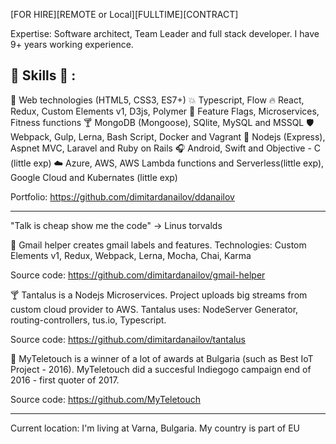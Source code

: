 [FOR HIRE][REMOTE or Local][FULLTIME][CONTRACT]

Expertise: Software architect, Team Leader and full stack developer. I have 9+ years working experience.

:tada: Skills :tada: :
-------
:police_car:  Web technologies (HTML5, CSS3, ES7+)
:boom:  Typescript, Flow
:fire:  React, Redux, Custom Elements v1, D3js, Polymer
:grapes:  Feature Flags, Microservices, Fitness functions
:cocktail:  MongoDB (Mongoose), SQlite, MySQL and MSSQL
:shield: Webpack, Gulp, Lerna, Bash Script, Docker and Vagrant
:snake:  Nodejs (Express), Aspnet MVC, Laravel and Ruby on Rails
:headphones: Android, Swift and Objective - C (little exp)
:cloud:  Azure, AWS, AWS Lambda functions and Serverless(little exp), Google Cloud and Kubernates (little exp)

Portfolio: https://github.com/dimitardanailov/ddanailov

---- 

"Talk is cheap show me the code" -> Linus torvalds

:grapes: Gmail helper creates gmail labels and features. Technologies: Custom Elements v1, Redux, Webpack, Lerna, Mocha, Chai, Karma

Source code: https://github.com/dimitardanailov/gmail-helper

:cocktail: Tantalus is a Nodejs Microservices. Project uploads big streams from custom cloud provider to AWS. Tantalus uses: NodeServer Generator, routing-controllers, tus.io, Typescript.

Source code: https://github.com/dimitardanailov/tantalus

:snake: MyTeletouch is a winner of a lot of awards at Bulgaria (such as Best IoT Project - 2016). MyTeletouch did a succesful Indiegogo campaign end of 2016 - first quoter of 2017.

Source code: https://github.com/MyTeletouch

---- 

Current location: I'm living at Varna, Bulgaria. My country is part of EU
